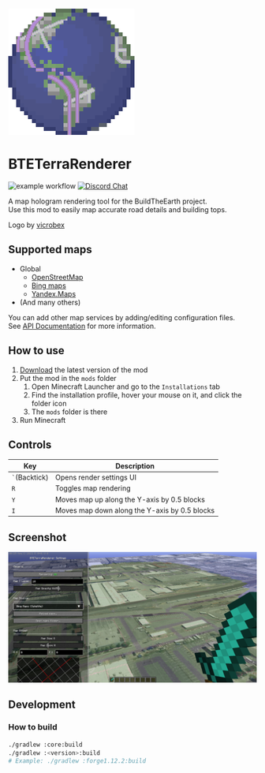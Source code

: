 ![Logo](core/src/main/resources/icon.png)
# BTETerraRenderer
![example workflow](https://github.com/tf2mandeokyi/BTETerraRenderer/actions/workflows/gradle.yml/badge.svg) [![Discord Chat](https://img.shields.io/discord/804025113216548874.svg)](https://discord.gg/4gjrwWH2gS)

A map hologram rendering tool for the BuildTheEarth project.<br>
Use this mod to easily map accurate road details and building tops.

Logo by [vicrobex](https://github.com/vicrobex)


## Supported maps

* Global
  * [OpenStreetMap](http://openstreetmap.org/)
  * [Bing maps](https://www.bing.com/maps/)
  * [Yandex.Maps](https://yandex.com/maps/)
* (And many others)

You can add other map services by adding/editing configuration files.<br>
See [API Documentation](YML_CONFIG.md) for more information.

## How to use

1. [Download](https://github.com/tf2mandeokyi/BTETerraRenderer/releases) the latest version of the mod
2. Put the mod in the `mods` folder
   1. Open Minecraft Launcher and go to the `Installations` tab
   2. Find the installation profile, hover your mouse on it, and click the folder icon
   3. The `mods` folder is there
3. Run Minecraft

## Controls

| Key               | Description                                   |
|-------------------|-----------------------------------------------|
| `` ` ``(Backtick) | Opens render settings UI                      |
| `R`               | Toggles map rendering                         |
| `Y`               | Moves map up along the Y-axis by 0.5 blocks   |
| `I`               | Moves map down along the Y-axis by 0.5 blocks | 

## Screenshot

![Reference screenshot](docs/screenshot0.png "Location: Seattle, USA")

## Development

### How to build

```bash
./gradlew :core:build
./gradlew :<version>:build
# Example: ./gradlew :forge1.12.2:build
```
